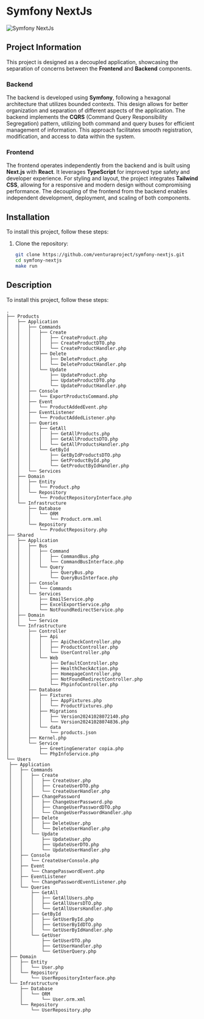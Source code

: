 # Symfony NextJs

![Symfony NextJs](https://i.ibb.co/hBgv0X8/symfony-project.png)

## Project Information

This project is designed as a decoupled application, showcasing the separation of concerns between the **Frontend** and **Backend** components.

### Backend

The backend is developed using **Symfony**, following a hexagonal architecture that utilizes bounded contexts. This design allows for better organization and separation of different aspects of the application. The backend implements the **CQRS** (Command Query Responsibility Segregation) pattern, utilizing both command and query buses for efficient management of information. This approach facilitates smooth registration, modification, and access to data within the system.

### Frontend

The frontend operates independently from the backend and is built using **Next.js** with **React**. It leverages **TypeScript** for improved type safety and developer experience. For styling and layout, the project integrates **Tailwind CSS**, allowing for a responsive and modern design without compromising performance. The decoupling of the frontend from the backend enables independent development, deployment, and scaling of both components.



## Installation

To install this project, follow these steps:

1. Clone the repository:
   ```bash
   git clone https://github.com/venturaproject/symfony-nextjs.git
   cd symfony-nextjs
   make run


## Description

To install this project, follow these steps:

   ```❯ api/src
.
├── Products
│   ├── Application
│   │   ├── Commands
│   │   │   ├── Create
│   │   │   │   ├── CreateProduct.php
│   │   │   │   ├── CreateProductDTO.php
│   │   │   │   └── CreateProductHandler.php
│   │   │   ├── Delete
│   │   │   │   ├── DeleteProduct.php
│   │   │   │   └── DeleteProductHandler.php
│   │   │   └── Update
│   │   │       ├── UpdateProduct.php
│   │   │       ├── UpdateProductDTO.php
│   │   │       └── UpdateProductHandler.php
│   │   ├── Console
│   │   │   └── ExportProductsCommand.php
│   │   ├── Event
│   │   │   └── ProductAddedEvent.php
│   │   ├── EventListener
│   │   │   └── ProductAddedListener.php
│   │   ├── Queries
│   │   │   ├── GetAll
│   │   │   │   ├── GetAllProducts.php
│   │   │   │   ├── GetAllProductsDTO.php
│   │   │   │   └── GetAllProductsHandler.php
│   │   │   └── GetById
│   │   │       ├── GetByIdProductsDTO.php
│   │   │       ├── GetProductById.php
│   │   │       └── GetProductByIdHandler.php
│   │   └── Services
│   ├── Domain
│   │   ├── Entity
│   │   │   └── Product.php
│   │   └── Repository
│   │       └── ProductRepositoryInterface.php
│   └── Infrastructure
│       ├── Database
│       │   └── ORM
│       │       └── Product.orm.xml
│       └── Repository
│           └── ProductRepository.php
├── Shared
│   ├── Application
│   │   ├── Bus
│   │   │   ├── Command
│   │   │   │   ├── CommandBus.php
│   │   │   │   └── CommandBusInterface.php
│   │   │   └── Query
│   │   │       ├── QueryBus.php
│   │   │       └── QueryBusInterface.php
│   │   ├── Console
│   │   │   └── Commands
│   │   └── Services
│   │       ├── EmailService.php
│   │       ├── ExcelExportService.php
│   │       └── NotFoundRedirectService.php
│   ├── Domain
│   │   └── Service
│   └── Infrastructure
│       ├── Controller
│       │   ├── Api
│       │   │   ├── ApiCheckController.php
│       │   │   ├── ProductController.php
│       │   │   └── UserController.php
│       │   └── Web
│       │       ├── DefaultController.php
│       │       ├── HealthCheckAction.php
│       │       ├── HomepageController.php
│       │       ├── NotFoundRedirectController.php
│       │       └── PhpinfoController.php
│       ├── Database
│       │   ├── Fixtures
│       │   │   ├── AppFixtures.php
│       │   │   └── ProductFixtures.php
│       │   ├── Migrations
│       │   │   ├── Version20241028072140.php
│       │   │   └── Version20241028074836.php
│       │   └── data
│       │       └── products.json
│       ├── Kernel.php
│       └── Service
│           ├── GreetingGenerator copia.php
│           └── PhpInfoService.php
└── Users
    ├── Application
    │   ├── Commands
    │   │   ├── Create
    │   │   │   ├── CreateUser.php
    │   │   │   ├── CreateUserDTO.php
    │   │   │   └── CreateUserHandler.php
    │   │   ├── ChangePassword
    │   │   │   ├── ChangeUserPassword.php
    │   │   │   ├── ChangeUserPasswordDTO.php
    │   │   │   └── ChangeUserPasswordHandler.php
    │   │   ├── Delete
    │   │   │   ├── DeleteUser.php
    │   │   │   └── DeleteUserHandler.php
    │   │   └── Update
    │   │       ├── UpdateUser.php
    │   │       ├── UpdateUserDTO.php
    │   │       └── UpdateUserHandler.php
    │   ├── Console
    │   │   └── CreateUserConsole.php
    │   ├── Event
    │   │   └── ChangePasswordEvent.php
    │   ├── EventListener
    │   │   └── ChangePasswordEventListener.php
    │   └── Queries
    │       ├── GetAll
    │       │   ├── GetAllUsers.php
    │       │   ├── GetAllUsersDTO.php
    │       │   └── GetAllUsersHandler.php
    │       ├── GetById
    │       │   ├── GetUserById.php
    │       │   ├── GetUserByIdDTO.php
    │       │   └── GetUserByIdHandler.php
    │       └── GetUser
    │           ├── GetUserDTO.php
    │           ├── GetUserHandler.php
    │           └── GetUserQuery.php
    ├── Domain
    │   ├── Entity
    │   │   └── User.php
    │   └── Repository
    │       └── UserRepositoryInterface.php
    └── Infrastructure
        ├── Database
        │   └── ORM
        │       └── User.orm.xml
        └── Repository
            └── UserRepository.php